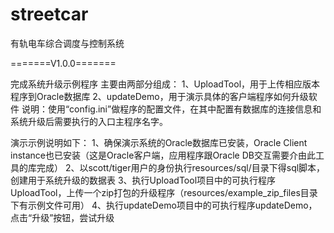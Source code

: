 # streetcar
有轨电车综合调度与控制系统

=======V1.0.0=======

完成系统升级示例程序
主要由两部分组成：
1、UploadTool，用于上传相应版本程序到Oracle数据库
2、updateDemo，用于演示具体的客户端程序如何升级软件
说明：使用“config.ini”做程序的配置文件，在其中配置有数据库的连接信息和系统升级后需要执行的入口主程序名字。

演示示例说明如下：
1、确保演示系统的Oracle数据库已安装，Oracle Client instance也已安装（这是Oracle客户端，应用程序跟Oracle DB交互需要介由此工具的库完成）
2、以scott/tiger用户的身份执行resources/sql/目录下得sql脚本，创建用于系统升级的数据表
3、执行UploadTool项目中的可执行程序UploadTool，上传一个zip打包的升级程序（resources/example_zip_files目录下有示例文件可用）
4、执行updateDemo项目中的可执行程序updateDemo，点击“升级”按钮，尝试升级

